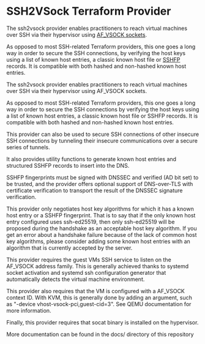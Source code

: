 # SSH2VSock Terraform Provider

The ssh2vsock provider enables practitioners to reach virtual machines over SSH
via their hypervisor using [AF_VSOCK
sockets](https://www.man7.org/linux/man-pages/man7/vsock.7.html).

As opposed to most SSH-related Terraform providers, this one goes a long way in
order to secure the SSH connections, by verifying the host keys using a list of
known host entries, a classic known host file or
[SSHFP](https://www.rfc-editor.org/rfc/rfc4255) records. It is compatible with
both hashed and non-hashed known host entries.

The ssh2vsock provider enables practitioners to reach virtual machines over SSH
via their hypervisor using AF_VSOCK sockets.

As opposed to most SSH-related Terraform providers, this one goes a long way in
order to secure the SSH connections by verifying the host keys using a list of
known host entries, a classic known host file or SSHFP records. It is compatible
with both hashed and non-hashed known host entries.

This provider can also be used to secure SSH connections of other insecure SSH
connections by tunneling their insecure communications over a secure series of
tunnels.

It also provides utility functions to generate known host entries and structured
SSHFP records to insert into the DNS.

SSHFP fingerprints must be signed with DNSSEC and verified (AD bit set) to be
trusted, and the provider offers optional support of DNS-over-TLS with
certificate verification to transport the result of the DNSSEC signature
verification.

This provider only negotiates host key algorithms for which it has a known host
entry or a SSHFP fingerprint. That is to say that if the only known host entry
configured uses ssh-ed25519, then only ssh-ed25519 will be proposed during the
handshake as an acceptable host key algorithm. If you get an error about a
handshake failure because of the lack of common host key algorithms, please
consider adding some known host entries with an algorithm that is currently
accepted by the server.

This provider requires the guest VMs SSH service to listen on the AF_VSOCK
address family. This is generally achieved thanks to systemd socket activation
and systemd ssh configuration generator that automatically detects the virtual
machine environment.

This provider also requires that the VM is configured with a AF_VSOCK context
ID. With KVM, this is generally done by adding an argument, such as "-device
vhost-vsock-pci,guest-cid=3". See QEMU documentation for more information.

Finally, this provider requires that socat binary is installed on the
hypervisor.

More documentation can be found in the docs/ directory of this repository
